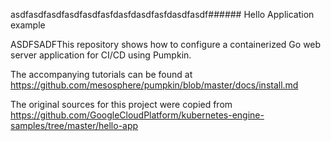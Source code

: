 asdfasdfasdfasdfasdfasfdasfdasdfasfdasdfasdf###### Hello Application example

ASDFSADFThis repository shows how to configure a containerized Go web server
application for CI/CD using Pumpkin.

The accompanying tutorials can be found at 
https://github.com/mesosphere/pumpkin/blob/master/docs/install.md

The original sources for this project were copied from 
https://github.com/GoogleCloudPlatform/kubernetes-engine-samples/tree/master/hello-app
